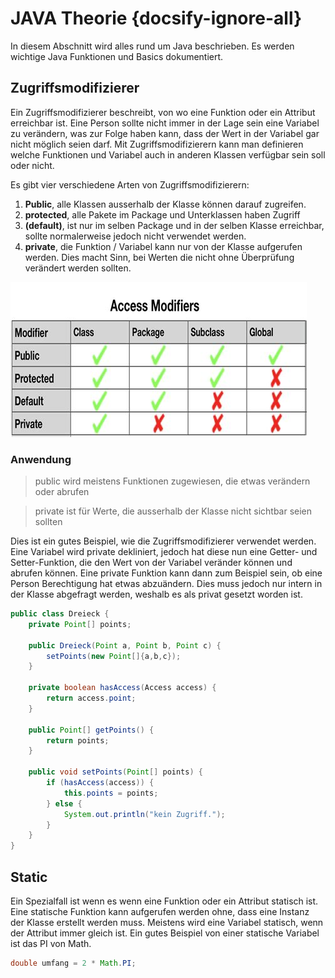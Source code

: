 # JAVA Theorie {docsify-ignore-all}

In diesem Abschnitt wird alles rund um Java beschrieben. Es werden wichtige Java Funktionen und Basics dokumentiert.

## Zugriffsmodifizierer

Ein Zugriffsmodifizierer beschreibt, von wo eine Funktion oder ein Attribut erreichbar ist. Eine Person sollte nicht immer in der Lage sein eine Variabel zu verändern, was zur Folge haben kann, dass der Wert in der Variabel gar nicht möglich seien darf. Mit Zugriffsmodifizierern kann man definieren welche Funktionen und Variabel auch in anderen Klassen verfügbar sein soll oder nicht.

Es gibt vier verschiedene Arten von Zugriffsmodifizierern:
1. **Public**, alle Klassen ausserhalb der Klasse können darauf zugreifen.
2. **protected**, alle Pakete im Package und Unterklassen haben Zugriff
3. **(default)**, ist nur im selben Package und in der selben Klasse erreichbar, sollte normalerweise jedoch nicht verwendet werden.
4. **private**, die Funktion / Variabel kann nur von der Klasse aufgerufen werden. Dies macht Sinn, bei Werten die nicht ohne Überprüfung verändert werden sollten.

![Zugriffsmodifizierer](Zugriffsmodifizierer.jpeg)

### Anwendung

> public wird meistens Funktionen zugewiesen, die etwas verändern oder abrufen

> private ist für Werte, die ausserhalb der Klasse nicht sichtbar seien sollten

Dies ist ein gutes Beispiel, wie die Zugriffsmodifizierer verwendet werden.
Eine Variabel wird private dekliniert, jedoch hat diese nun eine Getter- und Setter-Funktion, die den Wert von der Variabel veränder können und abrufen können.
Eine private Funktion kann dann zum Beispiel sein, ob eine Person Berechtigung hat etwas abzuändern. Dies muss jedoch nur intern in der Klasse abgefragt werden, weshalb es als privat gesetzt worden ist.
```java
public class Dreieck {
    private Point[] points;

    public Dreieck(Point a, Point b, Point c) {
        setPoints(new Point[]{a,b,c});
    }

    private boolean hasAccess(Access access) {
        return access.point;
    }

    public Point[] getPoints() {
        return points;
    }

    public void setPoints(Point[] points) {
        if (hasAccess(access)) {
            this.points = points;
        } else {
            System.out.println("kein Zugriff.");
        }
    }
}
```

## Static

Ein Spezialfall ist wenn es wenn eine Funktion oder ein Attribut statisch ist. Eine statische Funktion kann aufgerufen werden ohne, dass eine Instanz der Klasse erstellt werden muss. Meistens wird eine Variabel statisch, wenn der Attribut immer gleich ist. Ein gutes Beispiel von einer statische Variabel ist das PI von Math.

```java
double umfang = 2 * Math.PI;
```

